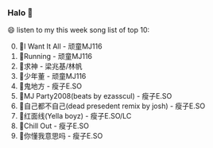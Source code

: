 

### Halo 👋

😄 listen to my this week song list of top 10:

0. 🌈I Want It All - 顽童MJ116
1. 🌈Running - 顽童MJ116
2. 🌈求神 - 梁兆基/林帆
3. 🌈少年董 - 顽童MJ116
4. 🌈鬼地方 - 瘦子E.SO
5. 🌈MJ Party2008(beats by ezasscul) - 瘦子E.SO
6. 🌈自己都不自己(dead presedent remix by josh) - 瘦子E.SO
7. 🌈红面线(Yella boyz) - 瘦子E.SO/LC
8. 🌈Chill Out - 瘦子E.SO
9. 🌈你懂我意思吗 - 瘦子E.SO

